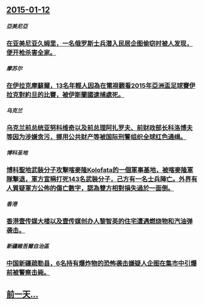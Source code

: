 ## [2015-01-12](/zh/news/2015/01/12/index.md)

##### 亞美尼亞
### [ 在亚美尼亚久姆里，一名俄罗斯士兵潜入民居企图偷窃时被人发现，便开枪杀害全家。](/zh/news/2015/01/12/在亚美尼亚久姆里-一名俄罗斯士兵潜入民居企图偷窃时被人发现-便开枪杀害全家.md)
##### 摩苏尔
### [ 在伊拉克摩蘇爾，13名年輕人因為在電視觀看2015年亞洲盃足球賽伊拉克對約旦的比賽，被伊斯蘭國逮捕處死。 ](/zh/news/2015/01/12/在伊拉克摩蘇爾-13名年輕人因為在電視觀看2015年亞洲盃足球賽伊拉克對約旦的比賽-被伊斯蘭國逮捕處死.md)
##### 乌克兰
### [ 乌克兰前总统亚努科维奇以及前总理阿扎罗夫、前财政部长科洛博夫等因为涉嫌贪污，挪用公共财产等被国际刑警组织全球红色通缉。](/zh/news/2015/01/12/乌克兰前总统亚努科维奇以及前总理阿扎罗夫-前财政部长科洛博夫等因为涉嫌贪污-挪用公共财产等被国际刑警组织全球红色通缉.md)
##### 博科圣地
### [ 博科聖地武裝分子攻擊喀麥隆Kolofata的一個軍事基地，被喀麥隆軍隊擊退，軍方宣稱打死143名武裝分子，己方有一名士兵陣亡。外界有人質疑軍方公佈的傷亡數字，認為雙方相對損失過於一面倒。 ](/zh/news/2015/01/12/博科聖地武裝分子攻擊喀麥隆Kolofata的一個軍事基地-被喀麥隆軍隊擊退-軍方宣稱打死143名武裝分子-己方有一名士.md)
##### 香港
### [ 香港壹传媒大楼以及壹传媒创办人黎智英的住宅遭遇燃烧物和汽油弹袭击。](/zh/news/2015/01/12/香港壹传媒大楼以及壹传媒创办人黎智英的住宅遭遇燃烧物和汽油弹袭击.md)
##### 新疆維吾爾自治區
### [ 中国新疆疏勒县，6名持有爆炸物的恐怖袭击嫌疑人企图在集市中引爆前被警察击毙。](/zh/news/2015/01/12/中国新疆疏勒县-6名持有爆炸物的恐怖袭击嫌疑人企图在集市中引爆前被警察击毙.md)
## [前一天...](/zh/news/2015/01/11/index.md)

